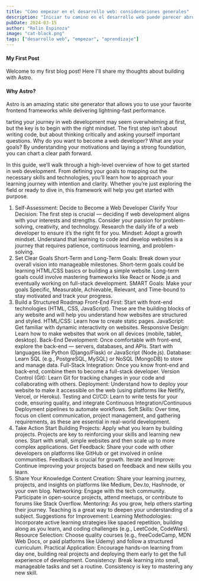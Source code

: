 ```yaml
---
title: "Cómo empezar en el desarrollo web: consideraciones generales"
description: "Iniciar tu camino en el desarrollo web puede parecer abrumador al principio, pero la clave es comenzar con la mentalidad adecuada. El primer paso no consiste en escribir código, sino en..."
pubDate: 2024-03-15
author: "Rolin Espinoza"
image: "cat-black.png"
tags: ["desarrollo web", "empezar", "aprendizaje"]
---
```


#### My First Post

Welcome to my first blog post! Here I'll share my thoughts about building with Astro.

#### Why Astro?

Astro is an amazing static site generator that allows you to use your favorite frontend frameworks while delivering lightning-fast performance.

tarting your journey in web development may seem overwhelming at first, but the key is to begin with the right mindset. The first step isn’t about writing code, but about thinking critically and asking yourself important questions. Why do you want to become a web developer? What are your goals? By understanding your motivations and laying a strong foundation, you can chart a clear path forward.

In this guide, we’ll walk through a high-level overview of how to get started in web development. From defining your goals to mapping out the necessary skills and technologies, you’ll learn how to approach your learning journey with intention and clarity. Whether you’re just exploring the field or ready to dive in, this framework will help you get started with purpose.

1. Self-Assessment: Decide to Become a Web Developer
Clarify Your Decision: The first step is crucial — deciding if web development aligns with your interests and strengths. Consider your passion for problem-solving, creativity, and technology. Research the daily life of a web developer to ensure it’s the right fit for you.
Mindset: Adopt a growth mindset. Understand that learning to code and develop websites is a journey that requires patience, continuous learning, and problem-solving.
2. Set Clear Goals
Short-Term and Long-Term Goals: Break down your overall vision into manageable milestones. Short-term goals could be learning HTML/CSS basics or building a simple website. Long-term goals could involve mastering frameworks like React or Node.js and eventually working on full-stack development.
SMART Goals: Make your goals Specific, Measurable, Achievable, Relevant, and Time-bound to stay motivated and track your progress.
3. Build a Structured Roadmap
Front-End First: Start with front-end technologies (HTML, CSS, JavaScript). These are the building blocks of any website and will help you understand how websites are structured and styled.
HTML/CSS: Learn how to create static pages.
JavaScript: Get familiar with dynamic interactivity on websites.
Responsive Design: Learn how to make websites that work on all devices (mobile, tablet, desktop).
Back-End Development: Once comfortable with front-end, explore the back-end — servers, databases, and APIs. Start with languages like Python (Django/Flask) or JavaScript (Node.js).
Database: Learn SQL (e.g., PostgreSQL, MySQL) or NoSQL (MongoDB) to store and manage data.
Full-Stack Integration: Once you know front-end and back-end, combine them to become a full-stack developer.
Version Control (Git): Learn Git for tracking changes in your code and collaborating with others.
Deployment: Understand how to deploy your website to make it accessible on the web (using platforms like Netlify, Vercel, or Heroku).
Testing and CI/CD: Learn to write tests for your code, ensuring quality, and integrate Continuous Integration/Continuous Deployment pipelines to automate workflows.
Soft Skills: Over time, focus on client communication, project management, and gathering requirements, as these are essential in real-world development.
4. Take Action
Start Building Projects: Apply what you learn by building projects. Projects are key to reinforcing your skills and learning new ones. Start with small, simple websites and then scale up to more complex applications.
Get Feedback: Share your code with other developers on platforms like GitHub or get involved in online communities. Feedback is crucial for growth.
Iterate and Improve: Continue improving your projects based on feedback and new skills you learn.
5. Share Your Knowledge
Content Creation: Share your learning journey, projects, and insights on platforms like Medium, Dev.to, Hashnode, or your own blog.
Networking: Engage with the tech community. Participate in open-source projects, attend meetups, or contribute to forums like Stack Overflow.
Mentoring: As you grow, help others starting their journey. Teaching is a great way to deepen your understanding of a subject.
Suggestions for Improvement:
Learning Methodologies: Incorporate active learning strategies like spaced repetition, building along as you learn, and coding challenges (e.g., LeetCode, CodeWars).
Resource Selection: Choose quality courses (e.g., freeCodeCamp, MDN Web Docs, or paid platforms like Udemy) and follow a structured curriculum.
Practical Application: Encourage hands-on learning from day one, building real projects and deploying them early to get the full experience of development.
Consistency: Break learning into small, manageable tasks and set a routine. Consistency is key to mastering any new skill.